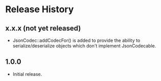 # Release History

## x.x.x (not yet released)
* JsonCodec::addCodecFor() is added to provide the ability to
  serialize/deserialize objects which don't implement JsonCodecable.

## 1.0.0

* Initial release.

